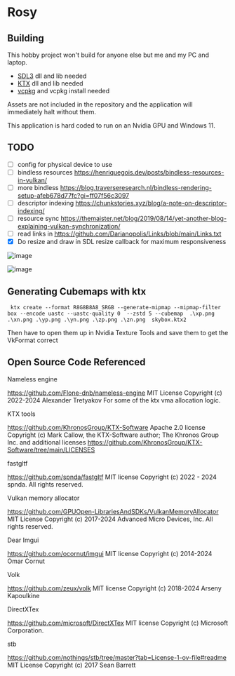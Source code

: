 # Rosy

## Building
This hobby project won't build for anyone else but me and my PC and laptop.

* [SDL3](https://github.com/libsdl-org/SDL) dll and lib needed
* [KTX](https://github.com/KhronosGroup/KTX-Software/tree/main) dll and lib needed
* [vcpkg](https://vcpkg.io/en/) and vcpkg install needed

Assets are not included in the repository and the application will immediately halt without them.

This application is hard coded to run on an Nvidia GPU and Windows 11.

## TODO
* [ ] config for physical device to use
* [ ] bindless resources https://henriquegois.dev/posts/bindless-resources-in-vulkan/
* [ ] more bindless https://blog.traverseresearch.nl/bindless-rendering-setup-afeb678d77fc?gi=ff07f56c3097
* [ ] descriptor indexing https://chunkstories.xyz/blog/a-note-on-descriptor-indexing/
* [ ] resource sync https://themaister.net/blog/2019/08/14/yet-another-blog-explaining-vulkan-synchronization/
* [ ] read links in https://github.com/Darianopolis/Links/blob/main/Links.txt
* [x] Do resize and draw in SDL resize callback for maximum responsiveness

![image](https://github.com/user-attachments/assets/258f0c51-2988-4b21-98f6-46773aacacd0)

![image](https://github.com/user-attachments/assets/a1b25224-a83d-4c76-ae80-d58c86cdf140)

## Generating Cubemaps with ktx

```
 ktx create --format R8G8B8A8_SRGB --generate-mipmap --mipmap-filter box --encode uastc --uastc-quality 0  --zstd 5 --cubemap  .\xp.png .\xn.png .\yp.png .\yn.png .\zp.png .\zn.png  skybox.ktx2
 ```
 Then have to open them up in Nvidia Texture Tools and save them to get the VkFormat correct

 ## Open Source Code Referenced

 Nameless engine

 https://github.com/Flone-dnb/nameless-engine MIT License Copyright (c) 2022-2024 Alexander Tretyakov
 For some of the ktx vma allocation logic.

 KTX tools

 https://github.com/KhronosGroup/KTX-Software  Apache 2.0 license Copyright (c) Mark Callow, the KTX-Software author; The Khronos Group Inc. 
 and additional licenses
 https://github.com/KhronosGroup/KTX-Software/tree/main/LICENSES

 fastgltf 

 https://github.com/spnda/fastgltf MIT license Copyright (c) 2022 - 2024 spnda. All rights reserved.

 Vulkan memory allocator

 https://github.com/GPUOpen-LibrariesAndSDKs/VulkanMemoryAllocator MIT License Copyright (c) 2017-2024 Advanced Micro Devices, Inc. All rights reserved.

 Dear Imgui 

 https://github.com/ocornut/imgui MIT license Copyright (c) 2014-2024 Omar Cornut

 Volk

 https://github.com/zeux/volk MIT license Copyright (c) 2018-2024 Arseny Kapoulkine


 DirectXTex 

 https://github.com/microsoft/DirectXTex MIT license Copyright (c) Microsoft Corporation.

 stb

 https://github.com/nothings/stb/tree/master?tab=License-1-ov-file#readme  MIT License Copyright (c) 2017 Sean Barrett